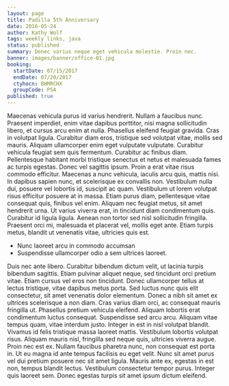 ```yaml
---
layout: page
title: Padilla 5th Anniversary
date: 2016-05-24
author: Kathy Wolf
tags: weekly links, java
status: published
summary: Donec varius neque eget vehicula molestie. Proin nec.
banner: images/banner/office-01.jpg
booking:
  startDate: 07/15/2017
  endDate: 07/20/2017
  ctyhocn: BHMRCHX
  groupCode: P5A
published: true
---
```

Maecenas vehicula purus id varius hendrerit. Nullam a faucibus nunc. Praesent imperdiet, enim vitae dapibus porttitor, nisi magna sollicitudin libero, et cursus arcu enim at nulla. Phasellus eleifend feugiat gravida. Cras in volutpat ligula. Curabitur diam eros, tristique sed volutpat vitae, mollis sed mauris. Aliquam ullamcorper enim eget vulputate vulputate. Curabitur vehicula feugiat sem quis fermentum. Curabitur ac finibus diam. Pellentesque habitant morbi tristique senectus et netus et malesuada fames ac turpis egestas. Donec vel sagittis ipsum. Proin a erat vitae risus commodo efficitur. Maecenas a nunc vehicula, iaculis arcu quis, mattis nisi.
In dapibus sapien nunc, et scelerisque ex convallis non. Vestibulum nulla dui, posuere vel lobortis id, suscipit ac quam. Vestibulum ut lorem volutpat risus efficitur posuere at in massa. Etiam purus diam, pellentesque vitae consequat quis, finibus vel enim. Aliquam nec feugiat metus, sit amet hendrerit urna. Ut varius viverra erat, in tincidunt diam condimentum quis. Curabitur id ligula ligula. Aenean non tortor sed nisl sollicitudin fringilla. Praesent orci mi, malesuada et placerat vel, mollis eget ante. Etiam turpis metus, blandit ut venenatis vitae, ultricies quis est.

* Nunc laoreet arcu in commodo accumsan
* Suspendisse ullamcorper odio a sem ultrices laoreet.

Duis nec ante libero. Curabitur bibendum dictum velit, ut lacinia turpis bibendum sagittis. Etiam pulvinar aliquet neque, sed tincidunt orci pretium vitae. Etiam cursus vel eros non tincidunt. Donec ullamcorper tellus at lectus tristique, vitae dapibus metus porta. Sed luctus nunc quis elit consectetur, sit amet venenatis dolor elementum. Donec a nibh sit amet ex ultrices scelerisque a non diam. Cras varius diam orci, ac consequat mauris fringilla ut. Phasellus pretium vehicula eleifend. Aliquam lobortis erat condimentum luctus consequat. Suspendisse sed arcu arcu. Aliquam vitae tempus quam, vitae interdum justo. Integer in est in nisl volutpat blandit. Vivamus id felis tristique massa laoreet mattis. Vestibulum lobortis volutpat risus. Aliquam mauris nisl, fringilla sed neque quis, ultricies viverra augue.
Proin nec est ex. Nullam faucibus pharetra nunc, non consequat est porta in. Ut eu magna id ante tempus facilisis eu eget velit. Nunc sit amet purus vel dui pretium posuere nec sit amet ligula. Mauris ante ex, egestas in est non, tempus blandit lectus. Vestibulum consectetur tempor purus. Integer quis laoreet sem. Donec egestas turpis sit amet ipsum dictum eleifend.
